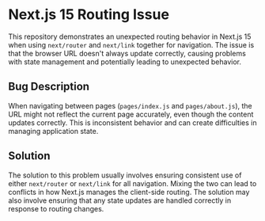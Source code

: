 # Next.js 15 Routing Issue

This repository demonstrates an unexpected routing behavior in Next.js 15 when using `next/router` and `next/link` together for navigation. The issue is that the browser URL doesn't always update correctly, causing problems with state management and potentially leading to unexpected behavior.

## Bug Description

When navigating between pages (`pages/index.js` and `pages/about.js`), the URL might not reflect the current page accurately, even though the content updates correctly. This is inconsistent behavior and can create difficulties in managing application state.

## Solution

The solution to this problem usually involves ensuring consistent use of either `next/router` or `next/link` for all navigation.  Mixing the two can lead to conflicts in how Next.js manages the client-side routing. The solution may also involve ensuring that any state updates are handled correctly in response to routing changes.